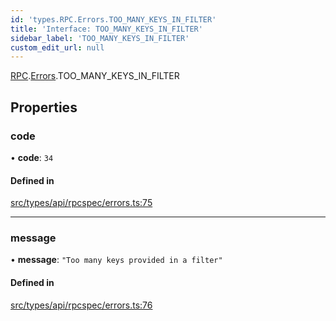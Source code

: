 ```yaml
---
id: 'types.RPC.Errors.TOO_MANY_KEYS_IN_FILTER'
title: 'Interface: TOO_MANY_KEYS_IN_FILTER'
sidebar_label: 'TOO_MANY_KEYS_IN_FILTER'
custom_edit_url: null
---
```


[RPC](../namespaces/types.RPC.md).[Errors](../namespaces/types.RPC.Errors.md).TOO_MANY_KEYS_IN_FILTER

## Properties

### code

• **code**: `34`

#### Defined in

[src/types/api/rpcspec/errors.ts:75](https://github.com/starknet-io/starknet.js/blob/v5.29.0/src/types/api/rpcspec/errors.ts#L75)

---

### message

• **message**: `"Too many keys provided in a filter"`

#### Defined in

[src/types/api/rpcspec/errors.ts:76](https://github.com/starknet-io/starknet.js/blob/v5.29.0/src/types/api/rpcspec/errors.ts#L76)
